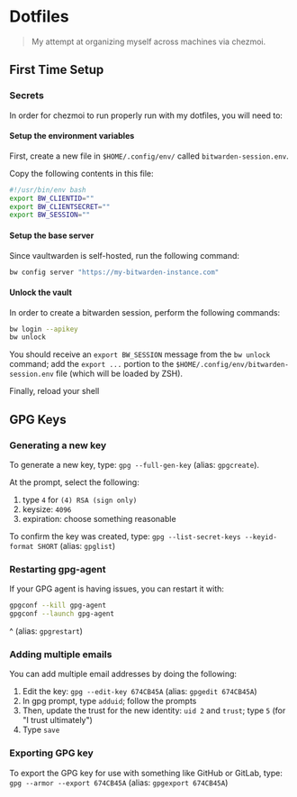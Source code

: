 # Dotfiles

> My attempt at organizing myself across machines via chezmoi.

## First Time Setup

### Secrets

In order for chezmoi to run properly run with my dotfiles, you will need to:

#### Setup the environment variables

First, create a new file in `$HOME/.config/env/` called `bitwarden-session.env`.

Copy the following contents in this file:

```sh
#!/usr/bin/env bash
export BW_CLIENTID=""
export BW_CLIENTSECRET=""
export BW_SESSION=""
```

#### Setup the base server

Since vaultwarden is self-hosted, run the following command:

```sh
bw config server "https://my-bitwarden-instance.com"
```

#### Unlock the vault

In order to create a bitwarden session, perform the following commands:

```sh
bw login --apikey
bw unlock
```

You should receive an `export BW_SESSION` message from the `bw unlock` command; add the `export ...` portion to the `$HOME/.config/env/bitwarden-session.env` file (which will be loaded by ZSH).

Finally, reload your shell

## GPG Keys

### Generating a new key

To generate a new key, type: `gpg --full-gen-key` (alias: `gpgcreate`).

At the prompt, select the following:

1. type `4` for `(4) RSA (sign only)`
1. keysize: `4096`
1. expiration: choose something reasonable

To confirm the key was created, type: `gpg --list-secret-keys --keyid-format SHORT` (alias: `gpglist`)

### Restarting gpg-agent

If your GPG agent is having issues, you can restart it with:

```sh
gpgconf --kill gpg-agent
gpgconf --launch gpg-agent
```

^ (alias: `gpgrestart`)

### Adding multiple emails

You can add multiple email addresses by doing the following:

1. Edit the key: `gpg --edit-key 674CB45A` (alias: `gpgedit 674CB45A`)
1. In gpg prompt, type `adduid`; follow the prompts
1. Then, update the trust for the new identity: `uid 2` and `trust`; type `5` (for "I trust ultimately")
1. Type `save`

### Exporting GPG key

To export the GPG key for use with something like GitHub or GitLab, type: `gpg --armor --export 674CB45A` (alias: `gpgexport 674CB45A`)
